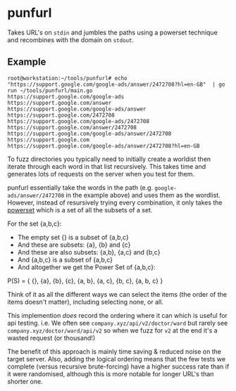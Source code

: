 # punfurl

Takes URL's on `stdin` and jumbles the paths using a powerset technique and recombines with the domain on `stdout`.

## Example
```
root@workstation:~/tools/punfurl# echo "https://support.google.com/google-ads/answer/2472708?hl=en-GB"  | go run ~/tools/punfurl/main.go
https://support.google.com/google-ads
https://support.google.com/answer
https://support.google.com/google-ads/answer
https://support.google.com/2472708
https://support.google.com/google-ads/2472708
https://support.google.com/answer/2472708
https://support.google.com/google-ads/answer/2472708
https://support.google.com
https://support.google.com/google-ads/answer/2472708?hl=en-GB
```

To fuzz directories you typically need to initially create a worldist then iterate through each word in that list recursively. This takes time and generates lots of requests on the server when you test for them.

punfurl essentially take the words in the path (e.g. `google-ads/answer/2472708` in the example above) and uses them as the wordlist. However, instead of resursively trying every combination, it only takes the [powerset]("https://en.wikipedia.org/wiki/Power_set") which is a set of all the subsets of a set.

For the set {a,b,c}:

 - The empty set {} is a subset of {a,b,c}
 - And these are subsets: {a}, {b} and {c}
 - And these are also subsets: {a,b}, {a,c} and {b,c}
 - And {a,b,c} is a subset of {a,b,c}
 - And altogether we get the Power Set of {a,b,c}:

P(S) = { {}, {a}, {b}, {c}, {a, b}, {a, c}, {b, c}, {a, b, c} }

Think of it as all the different ways we can select the items (the order of the items doesn't matter), including selecting none, or all.

This implemention *does* record the ordering where it can which is useful for api testing. i.e. We often see `company.xyz/api/v2/doctor/ward` but rarely see `company.xyz/doctor/ward/api/v2` so when we fuzz for `v2` at the end it's a wasted request (or thousand!)

The benefit of this approach is mainly time saving & reduced noise on the target server. Also, adding the logical ordering means that the few tests we complete (versus recursive brute-forcing) have a higher success rate than if it were randomised, although this is more notable for longer URL's than shorter one.
